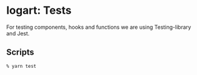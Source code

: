 # Iogart: Tests
For testing components, hooks and functions we are using Testing-library and Jest.

## Scripts

`% yarn test`
